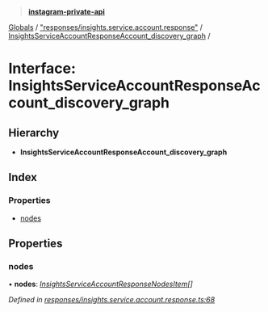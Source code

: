 > **[instagram-private-api](../README.md)**

[Globals](../README.md) / ["responses/insights.service.account.response"](../modules/_responses_insights_service_account_response_.md) / [InsightsServiceAccountResponseAccount_discovery_graph](_responses_insights_service_account_response_.insightsserviceaccountresponseaccount_discovery_graph.md) /

# Interface: InsightsServiceAccountResponseAccount_discovery_graph

## Hierarchy

* **InsightsServiceAccountResponseAccount_discovery_graph**

## Index

### Properties

* [nodes](_responses_insights_service_account_response_.insightsserviceaccountresponseaccount_discovery_graph.md#nodes)

## Properties

###  nodes

• **nodes**: *[InsightsServiceAccountResponseNodesItem](_responses_insights_service_account_response_.insightsserviceaccountresponsenodesitem.md)[]*

*Defined in [responses/insights.service.account.response.ts:68](https://github.com/dilame/instagram-private-api/blob/173bc62/src/responses/insights.service.account.response.ts#L68)*